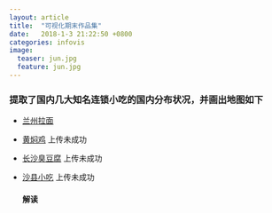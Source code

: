 ```yaml
---
layout: article
title:  "可视化期末作品集"
date:   2018-1-3 21:22:50 +0800
categories: infovis
image:
  teaser: jun.jpg
  feature: jun.jpg
---
```

###    提取了国内几大知名连锁小吃的国内分布状况，并画出地图如下

 
* [兰州拉面](https://public.tableau.com/shared/5TJWPH2DX?:display_count=yes)
 
* [黄焖鸡](上传未完成) 上传未成功
 
* [长沙臭豆腐](上传未完成)  上传未成功
 
* [沙县小吃](上传未完成)  上传未成功

  ####    解读

